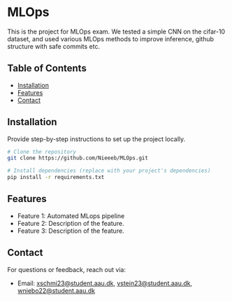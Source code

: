 # MLOps
This is the project for MLOps exam. We tested a simple CNN on the cifar-10 dataset, and used various MLOps methods to improve inference, github structure with safe commits etc.

## Table of Contents
- [Installation](#installation)
- [Features](#features)
- [Contact](#contact)

## Installation

Provide step-by-step instructions to set up the project locally.

```bash
# Clone the repository
git clone https://github.com/Nieeeb/MLOps.git

# Install dependencies (replace with your project's dependencies)
pip install -r requirements.txt
```

## Features

- Feature 1: Automated MLops pipeline
- Feature 2: Description of the feature.
- Feature 3: Description of the feature.

## Contact

For questions or feedback, reach out via:
- Email:
    xschmi23@student.aau.dk,
    vstein23@student.aau.dk,
    wniebo22@student.aau.dk
